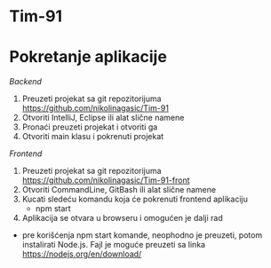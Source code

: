# Tim-91

# Pokretanje aplikacije 

*Backend*
1) Preuzeti projekat sa git repozitorijuma https://github.com/nikolinagasic/Tim-91
2) Otvoriti IntelliJ, Eclipse ili alat slične namene
2) Pronaći preuzeti projekat i otvoriti ga
3) Otvoriti main klasu i pokrenuti projekat

*Frontend*
1) Preuzeti projekat sa git repozitorijuma https://github.com/nikolinagasic/Tim-91-front
2) Otvoriti CommandLine, GitBash ili alat slične namene
3) Kucati sledeću komandu koja će pokrenuti frontend aplikaciju
    - npm start
4) Aplikacija se otvara u browseru i omogućen je dalji rad

* pre korišćenja npm start komande, neophodno je preuzeti, potom instalirati Node.js.
Fajl je moguće preuzeti sa linka https://nodejs.org/en/download/
